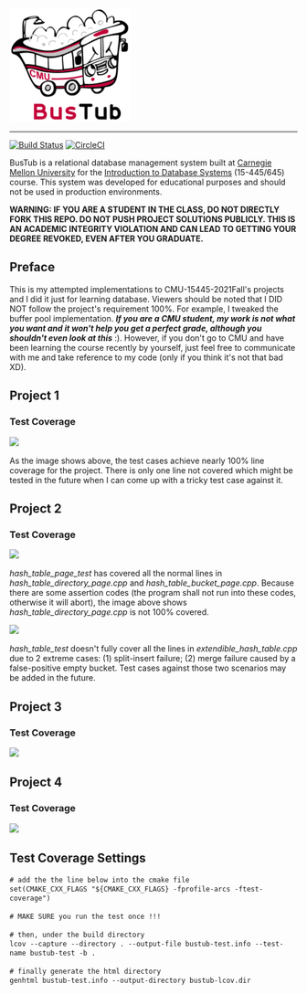 <img src="logo/bustub-whiteborder.svg" alt="BusTub Logo" height="200">

-----------------

[![Build Status](https://travis-ci.org/cmu-db/bustub.svg?branch=master)](https://travis-ci.org/cmu-db/bustub)
[![CircleCI](https://circleci.com/gh/cmu-db/bustub/tree/master.svg?style=svg)](https://circleci.com/gh/cmu-db/bustub/tree/master)

BusTub is a relational database management system built at [Carnegie Mellon University](https://db.cs.cmu.edu) for the [Introduction to Database Systems](https://15445.courses.cs.cmu.edu) (15-445/645) course. This system was developed for educational purposes and should not be used in production environments.

**WARNING: IF YOU ARE A STUDENT IN THE CLASS, DO NOT DIRECTLY FORK THIS REPO. DO NOT PUSH PROJECT SOLUTIONS PUBLICLY. THIS IS AN ACADEMIC INTEGRITY VIOLATION AND CAN LEAD TO GETTING YOUR DEGREE REVOKED, EVEN AFTER YOU GRADUATE.**

## Preface
This is my attempted implementations to CMU-15445-2021Fall's projects and I did it just for learning database. Viewers should be noted that I DID NOT follow the project's requirement 100%. For example, I tweaked the buffer pool implementation. **_If you are a CMU student, my work is not what you want and it won't help you get a perfect grade, although you shouldn't even look at this_** :). However, if you don't go to CMU and have been learning the course recently by yourself, just feel free to communicate with me and take reference to my code (only if you think it's not that bad XD).

## Project 1
### Test Coverage
![](https://github.com/MeteorYee/still-working/blob/dev/master/images/project1_test_coverage.png)

As the image shows above, the test cases achieve nearly 100% line coverage for the project. There is only one line not covered which might be tested in the future when I can come up with a tricky test case against it.

## Project 2
### Test Coverage
![](https://github.com/MeteorYee/still-working/blob/dev/master/images/project2_page_test_lc.png)

*hash_table_page_test* has covered all the normal lines in *hash_table_directory_page.cpp* and *hash_table_bucket_page.cpp*. Because there are some assertion codes (the program shall not run into these codes, otherwise it will abort), the image above shows *hash_table_directory_page.cpp* is not 100% covered.

![](https://github.com/MeteorYee/still-working/blob/dev/master/images/project2_table_test_lc.png)

*hash_table_test* doesn't fully cover all the lines in *extendible_hash_table.cpp* due to 2 extreme cases: (1) split-insert failure; (2) merge failure caused by a false-positive empty bucket. Test cases against those two scenarios may be added in the future.

## Project 3
### Test Coverage

![](https://github.com/MeteorYee/still-working/blob/dev/master/images/project3-test-coverage.png)

## Project 4
### Test Coverage

![](https://github.com/MeteorYee/still-working/blob/dev/master/images/project4-lock-test-cov.png)

## Test Coverage Settings
```
# add the the line below into the cmake file
set(CMAKE_CXX_FLAGS "${CMAKE_CXX_FLAGS} -fprofile-arcs -ftest-coverage")

# MAKE SURE you run the test once !!!

# then, under the build directory
lcov --capture --directory . --output-file bustub-test.info --test-name bustub-test -b .

# finally generate the html directory
genhtml bustub-test.info --output-directory bustub-lcov.dir
```